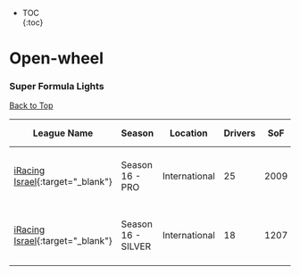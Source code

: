 * TOC  
{:toc}

# Open-wheel

### Super Formula Lights

[Back to Top](#)  

| League Name | Season | Location | Drivers | SoF | Setup | Upcoming Race | New York | London | Sydney |
|-----------------------------------------------------------------------------------------------------------|-------------------|-------------|-------|----|-----|----------------------------------|----------------------------|----------------------------|-----------------------------|
|[iRacing Israel](https://members.iracing.com/membersite/member/LeagueView.do?league=3928){:target="_blank"} |Season  16 \- PRO |International |25 |2009 | |Suzuka International Racing Course |Mon, November 11 01:30PM EST |Mon, November 11 06:30PM GMT |Tue, November 12 05:30AM AEDT |
|[iRacing Israel](https://members.iracing.com/membersite/member/LeagueView.do?league=3928){:target="_blank"} |Season 16 \- SILVER |International |18 |1207 | |Suzuka International Racing Course |Mon, November 11 12:30PM EST |Mon, November 11 05:30PM GMT |Tue, November 12 04:30AM AEDT |

